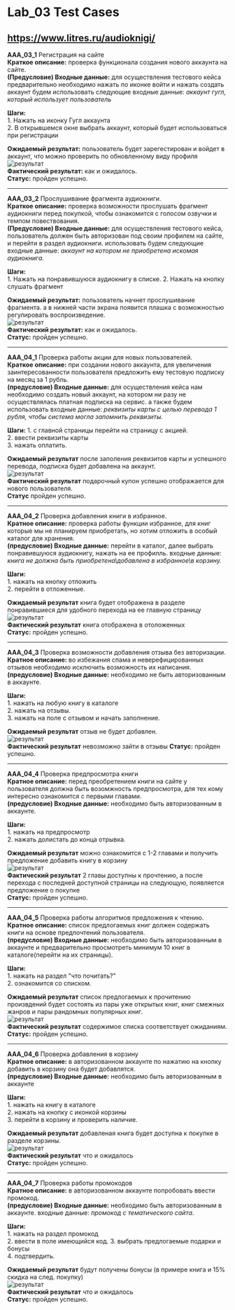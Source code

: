 # Lab_03 Test Cases
## https://www.litres.ru/audioknigi/

**AAA_03_1** Регистрация на сайте  
**Краткое  описание:** проверка функционала создания нового аккаунта на сайте.  
**(Предусловие) Входные данные:** для осуществления тестового кейса предварительно необходимо нажать по иконке войти и нажать создать аккаунт
будем использовать следующие входные данные:
*аккаунт гугл, который использует пользователь*

**Шаги:**  
    1. Нажать на иконку Гугл аккаунта  
    2. В открывшемся окне выбрать аккаунт, который будет использоваться при регистрации

**Ожидаемый результат:** пользователь будет зарегестирован и войдет в аккаунт, что можно проверить по обновленному виду профиля  
![результат](firstCase.png)  
**Фактический результат:** как и ожидалось.  
**Статус:** пройден успешно.

---

**AAA_03_2** Прослушивание фрагмента аудиокниги.  
**Краткое описание:** проверка возможности прослушать фрагмент аудиокниги перед покупкой, чтобы ознакомится с голосом озвучки и темпом повествования.  
**(Предусловие) Входные данные:** для осуществления тестового кейса, пользователь должен быть авторизован под своим профилем на сайте, и перейти в раздел аудиокниги. использовать будем следующие входные данные: *аккаунт на котором не приобретена искомая аудиокнига.*

**Шаги:**  
    1. Нажать на понравившуюся аудиокнигу в списке.
    2. Нажать на кнопку слушать фрагмент  

**Ожидаемый результат:** пользователь начнет прослушивание фрагмента. а в нижней части экрана появится плашка с возможностью регулировать воспроизведение.  
![результат](secondCase2.png)  
**Фактический результат:** как и ожидалось.  
**Статус:** пройден успешно.

---

**AAA_04_1** Проверка работы акции для новых пользователей.  
**Краткое описание:** при создании нового аккаунта, для увеличения заинтересованности пользователя предложить ему тестовую подписку на месяц за 1 рубль.  
**(предусловие) Входные данные:** для осуществления кейса нам необходимо создать новый аккаунт, на котором ни разу не осуществлялась платная подписка на сервис. а также будем использовать входные данные: *реквизиты карты с целью перевода 1 рубля, чтобы система могла запомнить реквизиты.*

**Шаги:**
    1. с главной страницы перейти на страницу с акцией.  
    2. ввести реквизиты карты  
    3. нажать оплатить.  

**Ожидаемый результат** после заполения реквизитов карты и успешного перевода, подписка будет добавлена на аккаунт.  
![результат](thirdCase.png)  
**Фактический результат** подарочный купон успешно отображается для нового пользователя.  
**Статус** пройден успешно.

---

**AAA_04_2** Проверка добавления книги в избранное.  
**Кратное описание:** проверка работы функции избранное, для книг которые мы не планируем приобретать, но хотим отложить в особый каталог для хранения.  
**(предусловие) Входные данные:** перейти в каталог, далее выбрать понравившуюся аудиокнигу, нажать на ее профилль. входные данные: *книга не должна быть приобретена\добавлена в избранное\в корзину.*

**Шаги:**  
    1. нажать на кнопку отложить  
    2. перейти в отложенные.

**Ожидаемый результат** книга будет отображена в разделе понравившиеся для удобного перехода на ее главную страницу  
![результат](4Case.png)  
**Фактический результат** книга отображена в отоложенных  
**Статус:** пройден успешно.

---

**AAA_04_3** Проверка возможности добавления отзыва без авторизации.  
**Кратное описание:** во избежания спама и неверефицированных отзывов необходимо исключить возможность их написания.  
**(предусловие) Входные данные:** необходимо не быть авторизованным в аккаунте.

**Шаги:**  
    1. нажать на любую книгу в каталоге  
    2. нажать на отзывы.  
    3. нажать на поле с отзывом и начать заполнение.

**Ожидаемый результат** отзыв не будет добавлен.  
![результат](5Case.png)  
**Фактический результат** невозможно зайти в отзывы 
**Статус:** пройден успешно.

---

**AAA_04_4** Проверка предпросмотра книги  
**Кратное описание:** перед преобретением книги на сайте у пользователя должна быть возомжность предпросмотра, для тех кому интересно ознакомится с первыми главами.    
**(предусловие) Входные данные:** необходимо быть авторизованным в аккаунте.

**Шаги:**  
    1. нажать на предпросмотр  
    2. нажать долистать до конца отрывка.

**Ожидаемый результат** можно ознакомится с 1-2 главами и получить предложение добавить книгу в корзину  
![результат](6Case.png)  
**Фактический результат** 2 главы доступны к прочтению, а после перехода с последней доступной страницы на следующую, появляется предложение о покупке  
**Статус:** пройден успешно.

---

**AAA_04_5** Проверка работы алгоритмов предложения к чтению.  
**Кратное описание:** список предлогаемых книг должен содержать книги на основе предпочтений пользователя.    
**(предусловие) Входные данные:** необходимо быть авторизованным в аккаунте и предварительно просмотреть минимум 10 книг в каталоге(перейти на их страницы).

**Шаги:**  
    1. нажать на раздел "что почитать?"  
    2. ознакомится со списком.

**Ожидаемый результат** список предлогаемых к прочитению произвдений будет состоять из пары уже открытых книг, книг смежных жанров и пары рандомных популярных книг.  
![результат](7Case.png)  
**Фактический результат** содержимое списка соответствует ожиданиям.  
**Статус:** пройден успешно.

---

**AAA_04_6** Проверка добавления в корзину   
**Кратное описание:** в авторизованном аккаунте по нажатию на кнопку добавить в корзину она будет добавлятся.  
**(предусловие) Входные данные:** необходимо быть авторизованным в аккаунте

**Шаги:**  
    1. нажать на книгу в каталоге  
    2. нажать на кнопку с иконкой корзины  
    3. перейти в корзину и проверить наличие.

**Ожидаемый результат** добавленая книга будет доступна к покупке в разделе корзины.  
![результат](8Case.png)  
**Фактический результат** что и ожидалось  
**Статус:** пройден успешно.

---

**AAA_04_7** Проверка работы промокодов   
**Кратное описание:** в авторизованном аккаунте попробовать ввести промокод.  
**(предусловие) Входные данные:** необходимо быть авторизованным в аккаунте. входные данные: *промокод с тематического сайта*.

**Шаги:**  
    1. нажать на раздел промокод  
    2. ввести в поле имеющийся код. 
    3. выбрать предлогаемые подарки и бонусы  
    4. подтвердить.

**Ожидаемый результат** будут получены бонусы (в примере книга и 15% скидка на след. покупку)  
![результат](9Case.png)  
**Фактический результат** что и ожидалось  
**Статус:** пройден успешно.